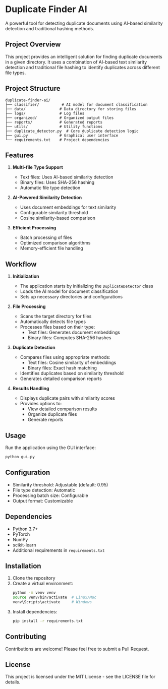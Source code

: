 # Duplicate Finder AI

A powerful tool for detecting duplicate documents using AI-based similarity detection and traditional hashing methods.

## Project Overview

This project provides an intelligent solution for finding duplicate documents in a given directory. It uses a combination of AI-based text similarity detection and traditional file hashing to identify duplicates across different file types.

## Project Structure

```
duplicate-finder-ai/
├── classifier/          # AI model for document classification
├── data/               # Data directory for storing files
├── logs/               # Log files
├── organized/          # Organized output files
├── reports/            # Generated reports
├── utils/              # Utility functions
├── duplicate_detector.py  # Core duplicate detection logic
├── gui.py              # Graphical user interface
└── requirements.txt    # Project dependencies
```

## Features

1. **Multi-file Type Support**
   - Text files: Uses AI-based similarity detection
   - Binary files: Uses SHA-256 hashing
   - Automatic file type detection

2. **AI-Powered Similarity Detection**
   - Uses document embeddings for text similarity
   - Configurable similarity threshold
   - Cosine similarity-based comparison

3. **Efficient Processing**
   - Batch processing of files
   - Optimized comparison algorithms
   - Memory-efficient file handling

## Workflow

1. **Initialization**
   - The application starts by initializing the `DuplicateDetector` class
   - Loads the AI model for document classification
   - Sets up necessary directories and configurations

2. **File Processing**
   - Scans the target directory for files
   - Automatically detects file types
   - Processes files based on their type:
     - Text files: Generates document embeddings
     - Binary files: Computes SHA-256 hashes

3. **Duplicate Detection**
   - Compares files using appropriate methods:
     - Text files: Cosine similarity of embeddings
     - Binary files: Exact hash matching
   - Identifies duplicates based on similarity threshold
   - Generates detailed comparison reports

4. **Results Handling**
   - Displays duplicate pairs with similarity scores
   - Provides options to:
     - View detailed comparison results
     - Organize duplicate files
     - Generate reports

## Usage

Run the application using the GUI interface:
```python
python gui.py
```

## Configuration

- Similarity threshold: Adjustable (default: 0.95)
- File type detection: Automatic
- Processing batch size: Configurable
- Output format: Customizable

## Dependencies

- Python 3.7+
- PyTorch
- NumPy
- scikit-learn
- Additional requirements in `requirements.txt`

## Installation

1. Clone the repository
2. Create a virtual environment:
   ```bash
   python -m venv venv
   source venv/bin/activate  # Linux/Mac
   venv\Scripts\activate     # Windows
   ```
3. Install dependencies:
   ```bash
   pip install -r requirements.txt
   ```

## Contributing

Contributions are welcome! Please feel free to submit a Pull Request.

## License

This project is licensed under the MIT License - see the LICENSE file for details. 